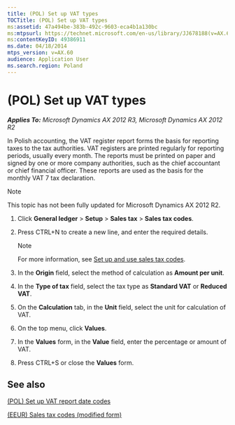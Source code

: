 ```yaml
---
title: (POL) Set up VAT types
TOCTitle: (POL) Set up VAT types
ms:assetid: 47a494be-383b-492c-9603-eca4b1a130bc
ms:mtpsurl: https://technet.microsoft.com/en-us/library/JJ678188(v=AX.60)
ms:contentKeyID: 49386911
ms.date: 04/18/2014
mtps_version: v=AX.60
audience: Application User
ms.search.region: Poland
---
```


# (POL) Set up VAT types 


_**Applies To:** Microsoft Dynamics AX 2012 R3, Microsoft Dynamics AX 2012 R2_

In Polish accounting, the VAT register report forms the basis for reporting taxes to the tax authorities. VAT registers are printed regularly for reporting periods, usually every month. The reports must be printed on paper and signed by one or more company authorities, such as the chief accountant or chief financial officer. These reports are used as the basis for the monthly VAT 7 tax declaration.


> [!NOTE]
> <P>This topic has not been fully updated for Microsoft Dynamics AX 2012 R2.</P>



1.  Click **General ledger** \> **Setup** \> **Sales tax** \> **Sales tax codes**.

2.  Press CTRL+N to create a new line, and enter the required details.
    

    > [!NOTE]
    > <P>For more information, see <A href="set-up-and-use-sales-tax-codes.md">Set up and use sales tax codes</A>.</P>



3.  In the **Origin** field, select the method of calculation as **Amount per unit**.

4.  In the **Type of tax** field, select the tax type as **Standard VAT** or **Reduced VAT**.

5.  On the **Calculation** tab, in the **Unit** field, select the unit for calculation of VAT.

6.  On the top menu, click **Values**.

7.  In the **Values** form, in the **Value** field, enter the percentage or amount of VAT.

8.  Press CTRL+S or close the **Values** form.

## See also

[(POL) Set up VAT report date codes](pol-set-up-vat-report-date-codes.md)

[(EEUR) Sales tax codes (modified form)](https://technet.microsoft.com/en-us/library/jj710689\(v=ax.60\))

  


